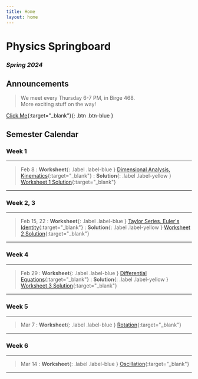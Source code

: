 ```yaml
---
title: Home
layout: home
---
```


<h1> Physics Springboard </h1> 
<h3><em> Spring 2024 </em></h3> 

<h2> Announcements </h2>

> We meet every Thursday 6-7 PM, in Birge 468. <br>
> More exciting stuff on the way! <br>

[Click Me](https://en.wikipedia.org/wiki/Spherical_cow#/media/File:Spot_the_cow.gif){:target="_blank"}{: .btn .btn-blue }

<h2> Semester Calendar </h2>
<h3> Week 1 </h3>

----

> Feb 8
> : **Worksheet**{: .label .label-blue } [Dimensional Analysis, Kinematics](https://drive.google.com/file/d/10vJPJXDSHKpuBoTJ74vp1pKLp0-J3GOS/view?usp=sharing){:target="_blank"}
> : **Solution**{: .label .label-yellow } [Worksheet 1 Solution](https://drive.google.com/file/d/1bcUkEDdHr3BdDSTDJvQerZKAstfOZn-Y/view?usp=sharing){:target="_blank"}

----

<h3> Week 2, 3 </h3>

----

> Feb 15, 22
> : **Worksheet**{: .label .label-blue } [Taylor Series, Euler's Identity](https://drive.google.com/file/d/1li3xGyeM3ptYU8igDaUwWsdKGWMXDs0z/view?usp=sharing){:target="_blank"} 
> : **Solution**{: .label .label-yellow } [Worksheet 2 Solution](https://drive.google.com/file/d/1z0xS9tj_30U0soMKtZ5se-21iSpg5U1I/view?usp=sharing){:target="_blank"}

----

<h3> Week 4 </h3>

----

> Feb 29
> : **Worksheet**{: .label .label-blue } [Differential Equations](https://drive.google.com/file/d/1uwnyGzBEB1e9LM0NZOSKx3m2uUQmdurk/view?usp=sharing){:target="_blank"} 
> : **Solution**{: .label .label-yellow } [Worksheet 3 Solution](https://drive.google.com/file/d/1gI16txzEexOawX-bR8BeTac99Un6FFNZ/view?usp=sharing){:target="_blank"} 

----

<h3> Week 5 </h3>

----

> Mar 7
> : **Worksheet**{: .label .label-blue } [Rotation](https://drive.google.com/file/d/1eYvjAgttusqGDH1FAlgxo33k_cJKZI-t/view?usp=sharing){:target="_blank"} 

----

<h3> Week 6 </h3>

----

> Mar 14
> : **Worksheet**{: .label .label-blue } [Oscillation](https://drive.google.com/file/d/1KZEs9VyEVjT3N-8nGRnyeEFr-Cbh8Eu8/view?usp=sharing){:target="_blank"} 

----


<!--
----

<h3> Week 2 </h3>

----

> Aug 24
> : **Lecture 1**{: .label .label-blue } [Introduction](https://www.google.com/){:target="_blank"}
> : **Note 1**{: .label .label-green } [Note 1](https://www.google.com/){:target="_blank"}
> : **Lecture Participation 1**{: .label .label-purple } [Lecture Participation 1](https://www.google.com/){:target="_blank"}

> Aug 25
> : **Lab 1**{: .label .label-red } [Prerequisite Coding](https://www.google.com/){:target="_blank"} (due Aug 29)
> : **Homework 1A**{: .label .label-yellow } [Plotting and Permutation Test](https://www.google.com/){:target="_blank"} (due Aug 31)
> : **Homework 1B**{: .label .label-yellow } [Prerequisite Math](https://www.google.com/){:target="_blank"} (due Aug 31)

----
//-->


